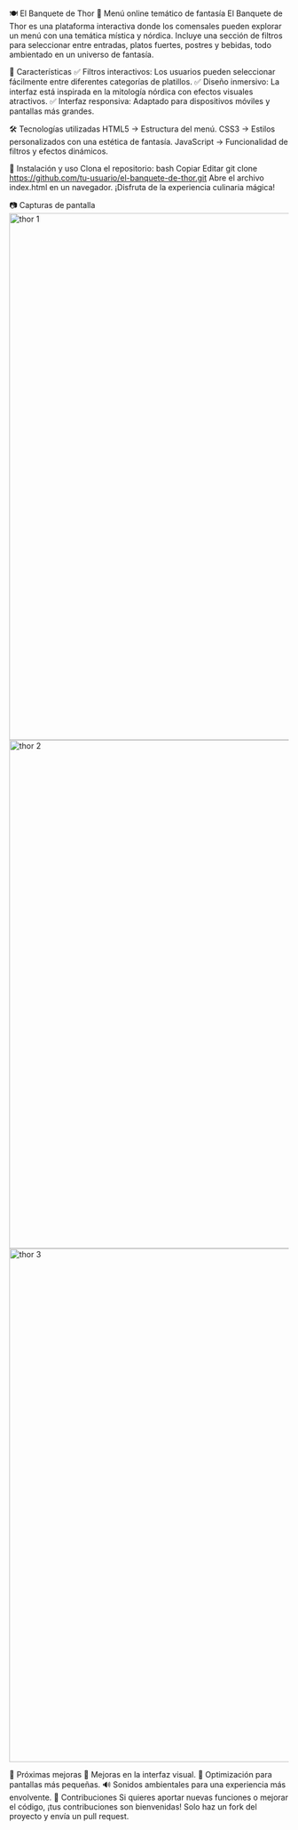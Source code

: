 🍽️ El Banquete de Thor
🏰 Menú online temático de fantasía
El Banquete de Thor es una plataforma interactiva donde los comensales pueden explorar un menú con una temática mística y nórdica. Incluye una sección de filtros para seleccionar entre entradas, platos fuertes, postres y bebidas, todo ambientado en un universo de fantasía.

📜 Características
✅ Filtros interactivos: Los usuarios pueden seleccionar fácilmente entre diferentes categorías de platillos.
✅ Diseño inmersivo: La interfaz está inspirada en la mitología nórdica con efectos visuales atractivos.
✅ Interfaz responsiva: Adaptado para dispositivos móviles y pantallas más grandes.

🛠️ Tecnologías utilizadas
HTML5 → Estructura del menú.
CSS3 → Estilos personalizados con una estética de fantasía.
JavaScript → Funcionalidad de filtros y efectos dinámicos.

🚀 Instalación y uso
Clona el repositorio:
bash
Copiar
Editar
git clone https://github.com/tu-usuario/el-banquete-de-thor.git
Abre el archivo index.html en un navegador.
¡Disfruta de la experiencia culinaria mágica!

📷 Capturas de pantalla
<img width="948" alt="thor 1" src="https://github.com/user-attachments/assets/34a6ede5-9ada-4899-be51-e1d262cf2b8a" />
<img width="915" alt="thor 2" src="https://github.com/user-attachments/assets/b9353d1e-5533-421f-960f-14710ac8b6fb" />
<img width="924" alt="thor 3" src="https://github.com/user-attachments/assets/b872a1e5-f296-428f-b8a4-ec219458b1d9" />

📌 Próximas mejoras
🎨 Mejoras en la interfaz visual.
📱 Optimización para pantallas más pequeñas.
🔊 Sonidos ambientales para una experiencia más envolvente.
🤝 Contribuciones
Si quieres aportar nuevas funciones o mejorar el código, ¡tus contribuciones son bienvenidas! Solo haz un fork del proyecto y envía un pull request.
